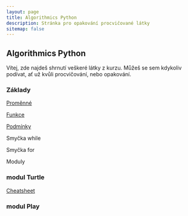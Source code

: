 ```yaml
---
layout: page
title: Algorithmics Python
description: Stránka pro opakování procvičované látky
sitemap: false
---
```


## Algorithmics Python

Vítej, zde najdeš shrnutí veškeré látky z kurzu. Můžeš se sem kdykoliv podívat, ať už kvůli procvičování, nebo opakování.

### Základy

[Proměnné](zaklady/promenne)

[Funkce](zaklady/funkce)

[Podmínky](zaklady/podminky)

Smyčka while

Smyčka for

Moduly

### modul Turtle

[Cheatsheet](/python-cheat-sheet/)

### modul Play